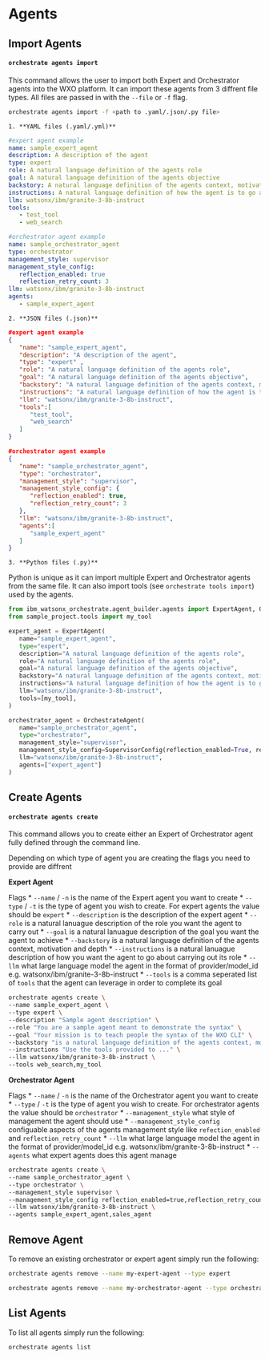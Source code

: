 # Agents

## Import Agents
#### `orchestrate agents import`
  This command allows the user to import both Expert and Orchestrator agents into the WXO platform. It can import these agents from 3 diffrent file types. All files are passed in with the `--file` or `-f` flag.
   ```bash
   orchestrate agents import -f <path to .yaml/.json/.py file>
   ```
    1. **YAML files (.yaml/.yml)**
   ```yaml
   #expert agent example
   name: sample_expert_agent
   description: A description of the agent
   type: expert 
   role: A natural language definition of the agents role
   goal: A natural language definition of the agents objective
   backstory: A natural language definition of the agents context, motivation and depth
   instructions: A natural language definition of how the agent is to go about solving the problem
   llm: watsonx/ibm/granite-3-8b-instruct
   tools:
      - test_tool
      - web_search
   ```
   ```yaml
   #orchestrator agent example
   name: sample_orchestrator_agent
   type: orchestrator
   management_style: supervisor
   management_style_config:
      reflection_enabled: true
      reflection_retry_count: 3
   llm: watsonx/ibm/granite-3-8b-instruct
   agents:
      - sample_expert_agent
   ```
    2. **JSON files (.json)**
   ```json
   #expert agent example
   {
      "name": "sample_expert_agent",
      "description": "A description of the agent",
      "type": "expert" ,
      "role": "A natural language definition of the agents role",
      "goal": "A natural language definition of the agents objective",
      "backstory": "A natural language definition of the agents context, motivation and depth",
      "instructions": "A natural language definition of how the agent is to go about solving the problem",
      "llm": "watsonx/ibm/granite-3-8b-instruct",
      "tools":[
         "test_tool",
         "web_search"
      ]
   }
   ```
   ```json
   #orchestrator agent example
   {
      "name": "sample_orchestrator_agent",
      "type": "orchestrator",
      "management_style": "supervisor",
      "management_style_config": {
         "reflection_enabled": true,
         "reflection_retry_count": 3
      },
      "llm": "watsonx/ibm/granite-3-8b-instruct",
      "agents":[
         "sample_expert_agent"
      ]
   }
   ```
    3. **Python files (.py)**

  Python is unique as it can import multiple Expert and Orchestrator agents from the same file. It can also import tools (see `orchestrate tools import`) used by the agents.
   ```python
   from ibm_watsonx_orchestrate.agent_builder.agents import ExpertAgent, OrchestrateAgent
   from sample_project.tools import my_tool

   expert_agent = ExpertAgent(
      name="sample_expert_agent",
      type="expert",
      description="A natural language definition of the agents role",
      role="A natural language definition of the agents role",
      goal="A natural language definition of the agents objective",
      backstory="A natural language definition of the agents context, motivation and depth",
      instructions="A natural language definition of how the agent is to go about solving the problem",
      llm="watsonx/ibm/granite-3-8b-instruct",
      tools=[my_tool],
   )

   orchestrator_agent = OrchestrateAgent(
      name="sample_orchestrator_agent",
      type="orchestrator",
      management_style="supervisor",
      management_style_config=SupervisorConfig(reflection_enabled=True, reflection_retry_count=3),
      llm="watsonx/ibm/granite-3-8b-instruct",
      agents=["expert_agent"]
   )
   ```
## Create Agents
#### `orchestrate agents create`
  This command allows you to create either an Expert of Orchestrator agent fully defined through the command line.

  Depending on which type of agent you are creating the flags you need to provide are diffrent

  **Expert Agent**

  Flags
    * `--name` / `-n` is the name of the Expert agent you want to create
    * `--type` / `-t` is the type of agent you wish to create. For expert agents the value should be `expert`
    * `--description` is the description of the expert agent
    * `--role` is a natural lanuague description of the role you want the agent to carry out
    * `--goal` is a natural lanuague description of the goal you want the agent to achieve
    * `--backstory` is a natural language definition of the agents context, motivation and depth
    * `--instructions` is a natural lanuague description of how you want the agent to go about carrying out its role
    * `--llm` what large language model the agent in the format of provider/model_id e.g. watsonx/ibm/granite-3-8b-instruct
    * `--tools` is a comma seperated list of `tools` that the agent can leverage in order to complete its goal

   ```bash
   orchestrate agents create \
   --name sample_expert_agent \
   --type expert \
   --description "Sample agent description" \
   --role "You are a sample agent meant to demonstrate the syntax" \
   --goal "Your mission is to teach people the syntax of the WXO CLI" \
   --backstory "is a natural language definition of the agents context, motivation and depth" \
   --instructions "Use the tools provided to ..." \
   --llm watsonx/ibm/granite-3-8b-instruct \
   --tools web_search,my_tool
   ```

  **Orchestrator Agent**

  Flags
    * `--name` / `-n` is the name of the Orchestrator agent you want to create
    * `--type` / `-t` is the type of agent you wish to create. For orchestrator agents the value should be `orchestrator`
    * `--management_style` what style of management the agent should use
    * `--management_style_config` configuable aspects of the agents management style like `refection_enabled` and `reflection_retry_count`
    * `--llm` what large language model the agent in the format of provider/model_id e.g. watsonx/ibm/granite-3-8b-instruct
    * `--agents` what expert agents does this agent manage

   ```bash
   orchestrate agents create \
   --name sample_orchestrator_agent \
   --type orchestrator \
   --management_style supervisor \
   --management_style_config reflection_enabled=true,reflection_retry_count=3 \
   --llm watsonx/ibm/granite-3-8b-instruct \
   --agents sample_expert_agent,sales_agent
   ```

## Remove Agent
To remove an existing orchestrator or expert agent simply run the following: 
```bash
orchestrate agents remove --name my-expert-agent --type expert
```
```bash
orchestrate agents remove --name my-orchestrator-agent --type orchestrator
```

## List Agents
To list all agents simply run the following: 
```bash
orchestrate agents list
```

